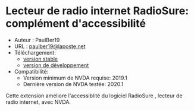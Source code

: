 # Lecteur de radio internet RadioSure: complément d'accessibilité #
* Auteur : PaulBer19
* URL : paulber19@laposte.net
* Téléchargement:
	* [version stable][1]
	* [version de développement][2]
* Compatibilité:
	* Version minimum de NVDA requise: 2019.1
	* Dernière version  de NVDA testée: 2020.1


Cette extension améliore l'accessiblité du logiciel RadioSure , lecteur de radio internet, avec NVDA.

[1]: https://github.com/paulber007/AllMyNVDAAddons/raw/master/radioSureAccessEnhancement/radioSureAccessEnhancement-1.1.1.nvda-addon
[2]: https://github.com/paulber007/AllMyNVDAAddons/tree/master/radioSureAccessEnhancement/dev
